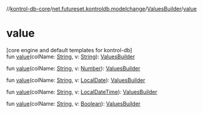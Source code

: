 //[kontrol-db-core](../../../index.md)/[net.futureset.kontroldb.modelchange](../index.md)/[ValuesBuilder](index.md)/[value](value.md)

# value

[core engine and default templates for kontrol-db]\
fun [value](value.md)(colName: [String](https://kotlinlang.org/api/latest/jvm/stdlib/kotlin/-string/index.html), v: [String](https://kotlinlang.org/api/latest/jvm/stdlib/kotlin/-string/index.html)): [ValuesBuilder](index.md)

fun [value](value.md)(colName: [String](https://kotlinlang.org/api/latest/jvm/stdlib/kotlin/-string/index.html), v: [Number](https://kotlinlang.org/api/latest/jvm/stdlib/kotlin/-number/index.html)): [ValuesBuilder](index.md)

fun [value](value.md)(colName: [String](https://kotlinlang.org/api/latest/jvm/stdlib/kotlin/-string/index.html), v: [LocalDate](https://docs.oracle.com/javase/8/docs/api/java/time/LocalDate.html)): [ValuesBuilder](index.md)

fun [value](value.md)(colName: [String](https://kotlinlang.org/api/latest/jvm/stdlib/kotlin/-string/index.html), v: [LocalDateTime](https://docs.oracle.com/javase/8/docs/api/java/time/LocalDateTime.html)): [ValuesBuilder](index.md)

fun [value](value.md)(colName: [String](https://kotlinlang.org/api/latest/jvm/stdlib/kotlin/-string/index.html), v: [Boolean](https://kotlinlang.org/api/latest/jvm/stdlib/kotlin/-boolean/index.html)): [ValuesBuilder](index.md)
